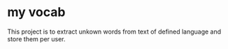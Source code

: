 # my vocab
This project is to extract unkown words from text of defined language and store them per user.
